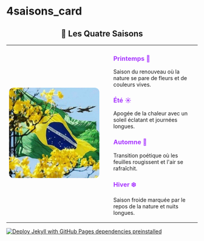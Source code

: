 # 4saisons_card







<div align="center">

## 🌸 Les Quatre Saisons

<table>
  <tr>
    <td width="50%">
      <img src="4sais0ns.jpg" alt="bandeira" style="border-radius: 12px; width: 100%;">
    </td>
    <td width="50%" style="vertical-align: top; padding-left: 30px;">

### <span style="color: #a837ff;">Printemps 🌱</span>  
Saison du renouveau où la nature se pare de fleurs et de couleurs vives.

### <span style="color: #a837ff;">Été ☀️</span>  
Apogée de la chaleur avec un soleil éclatant et journées longues.

### <span style="color: #a837ff;">Automne 🍂</span>  
Transition poétique où les feuilles rougissent et l'air se rafraîchit.

### <span style="color: #a837ff;">Hiver ❄️</span>  
Saison froide marquée par le repos de la nature et nuits longues.

  </td>
  </tr>
</table>
</div>


[![Deploy Jekyll with GitHub Pages dependencies preinstalled](https://github.com/Ralfendeck25/4saisons_card/actions/workflows/jekyll-gh-pages.yml/badge.svg)](https://github.com/Ralfendeck25/4saisons_card/actions/workflows/jekyll-gh-pages.yml)
